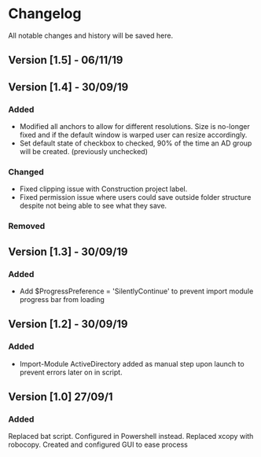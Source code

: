 
# Changelog
All notable changes and history will be saved here. 

## Version [1.5] - 06/11/19

## Version [1.4] - 30/09/19
### Added
- Modified all anchors to allow for different resolutions. Size is no-longer fixed and if the default window is warped user can resize accordingly.
- Set default state of checkbox to checked, 90% of the time an AD group will be created. (previously unchecked)

### Changed
- Fixed clipping issue with Construction project label.
- Fixed permission issue where users could save outside folder structure despite not being able to see what they save.

### Removed

## Version [1.3] - 30/09/19
### Added
- Add $ProgressPreference = 'SilentlyContinue' to prevent import module progress bar from loading

## Version [1.2] - 30/09/19
### Added 
- Import-Module ActiveDirectory added as manual step upon launch to prevent errors later on in script.


## Version [1.0] 27/09/1

### Added
Replaced bat script.
Configured in Powershell instead.
Replaced xcopy with robocopy.
Created and configured GUI to ease process




